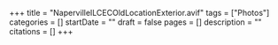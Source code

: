 +++
title = "NapervilleILCECOldLocationExterior.avif"
tags = ["Photos"]
categories = []
startDate = ""
draft = false
pages = []
description = ""
citations = []
+++
